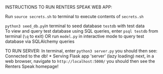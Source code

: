 INSTRUCTIONS TO RUN RENTERS SPEAK WEB APP:

Run `source secrets.sh` to terminal to execute contents of `secrets.sh`

`python3 seed_db.py`in terminal to seed database `testdb` with test data <br>
To view and query test database using SQL queries, enter `psql testdb` from terminal (`\q` to exit)
OR run `model.py` in interactive mode to query test database via SQLAlchemy queries

TO RUN SERVER:
In terminal, enter `python3 server.py`
you should then see:
    Connected to the db!
    * Serving Flask app 'server' (lazy loading)
next, in a web browser, navigate to `http://localhost:5000/`
you should then see the Renters Speak homepage!

